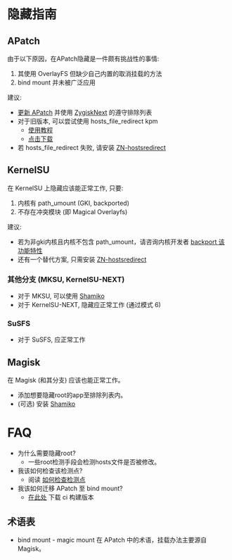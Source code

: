 # 隐藏指南

## APatch
 由于以下原因，在APatch隐藏是一件颇有挑战性的事情:
  1. 其使用 OverlayFS 但缺少自己内置的取消挂载的方法
  2. bind mount 并未被广泛应用

 建议: 
   - [更新 APatch](https://nightly.link/bmax121/APatch/workflows/build/main/APatch) 并使用 [ZygiskNext](https://github.com/Dr-TSNG/ZygiskNext) 的遵守排除列表
   - 对于旧版本, 可以尝试使用 hosts_file_redirect kpm
      - [使用教程](https://github.com/bindhosts/bindhosts/issues/3)
      - [点击下载](https://github.com/AndroidPatch/kpm/releases)
   - 若 hosts_file_redirect 失败, 请安装 [ZN-hostsredirect](https://github.com/aviraxp/ZN-hostsredirect/releases)

## KernelSU
 在 KernelSU 上隐藏应该能正常工作, 只要:
  1. 内核有 path_umount (GKI, backported)
  2. 不存在冲突模块 (即 Magical Overlayfs)

 建议:
  - 若为非gki内核且内核不包含 path_umount，请咨询内核开发者 [backport 该功能特性](https://github.com/tiann/KernelSU/pull/1464)
  - 还有一个替代方案, 只需安装 [ZN-hostsredirect](https://github.com/aviraxp/ZN-hostsredirect/releases)

### 其他分支 (MKSU, KernelSU-NEXT)
 - 对于 MKSU, 可以使用 [Shamiko](https://github.com/LSPosed/LSPosed.github.io/releases/)
 - 对于 KernelSU-NEXT, 隐藏应正常工作 (通过模式 6)

### SuSFS
 - 对于 SuSFS, 应正常工作

## Magisk
 在 Magisk (和其分支) 应该也能正常工作。
 - 添加想要隐藏root的app至排除列表内。
 - (可选) 安装 [Shamiko](https://github.com/LSPosed/LSPosed.github.io/releases/)

# FAQ
 - 为什么需要隐藏root?
   - 一些root检测手段会检测hosts文件是否被修改。
 - 我该如何检查该检测点?
   - 阅读 [如何检查检测点](https://github.com/bindhosts/bindhosts/issues/4)
 - 我该如何迁移 APatch 至 bind mount?
   - [在此处](https://nightly.link/bmax121/APatch/workflows/build/main/APatch) 下载 ci 构建版本

## 术语表
 - bind mount - magic mount 在 APatch 中的术语，挂载办法主要源自 Magisk。
